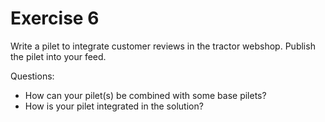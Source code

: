 # Exercise 6

Write a pilet to integrate customer reviews in the tractor webshop. Publish the pilet into your feed.

Questions:

* How can your pilet(s) be combined with some base pilets?
* How is your pilet integrated in the solution?
